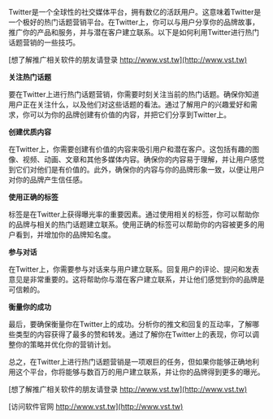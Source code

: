 Twitter是一个全球性的社交媒体平台，拥有数亿的活跃用户。这意味着Twitter是一个极好的热门话题营销平台。在Twitter上，你可以与用户分享你的品牌故事，推广你的产品和服务，并与潜在客户建立联系。以下是如何利用Twitter进行热门话题营销的一些技巧。

[想了解推广相关软件的朋友请登录 http://www.vst.tw](http://www.vst.tw)

**关注热门话题**

要在Twitter上进行热门话题营销，你需要时刻关注当前的热门话题。确保你知道用户正在关注什么，以及他们对这些话题的看法。通过了解用户的兴趣爱好和需求，你可以为你的品牌创建有价值的内容，并把它们分享到Twitter上。

**创建优质内容**

在Twitter上，你需要创建有价值的内容来吸引用户和潜在客户。这包括有趣的图像、视频、动画、文章和其他多媒体内容。确保你的内容易于理解，并让用户感觉到它们对他们是有价值的。此外，确保你的内容与你的品牌形象一致，以便让用户对你的品牌产生信任感。

**使用正确的标签**

标签是在Twitter上获得曝光率的重要因素。通过使用相关的标签，你可以帮助你的品牌与相关的热门话题建立联系。使用正确的标签可以帮助你的内容被更多的用户看到，并增加你的品牌知名度。

**参与对话**

在Twitter上，你需要参与对话来与用户建立联系。回复用户的评论、提问和发表意见是非常重要的。这将帮助你与潜在客户建立联系，并让他们感觉到你的品牌是可信赖的。

**衡量你的成功**

最后，要确保衡量你在Twitter上的成功。分析你的推文和回复的互动率，了解哪些类型的内容获得了最多的赞和转发。通过了解你在Twitter上的表现，你可以调整你的策略并优化你的营销计划。

总之，在Twitter上进行热门话题营销是一项艰巨的任务，但如果你能够正确地利用这个平台，你将能够与数百万的用户建立联系，并让你的品牌得到更多的曝光。

[想了解推广相关软件的朋友请登录 http://www.vst.tw](http://www.vst.tw)


[访问软件官网 http://www.vst.tw](http://www.vst.tw)
